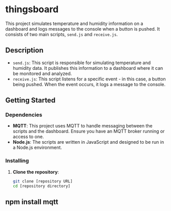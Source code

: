 # thingsboard

This project simulates temperature and humidity information on a dashboard and logs messages to the console when a button is pushed. It consists of two main scripts, `send.js` and `receive.js`.

## Description

- `send.js`: This script is responsible for simulating temperature and humidity data. It publishes this information to a dashboard where it can be monitored and analyzed.
- `receive.js`: This script listens for a specific event - in this case, a button being pushed. When the event occurs, it logs a message to the console.

## Getting Started

### Dependencies

- **MQTT**: This project uses MQTT to handle messaging between the scripts and the dashboard. Ensure you have an MQTT broker running or access to one.
- **Node.js**: The scripts are written in JavaScript and designed to be run in a Node.js environment.

### Installing

1. **Clone the repository**:
   ```bash
   git clone [repository URL]
   cd [repository directory]
## npm install mqtt
